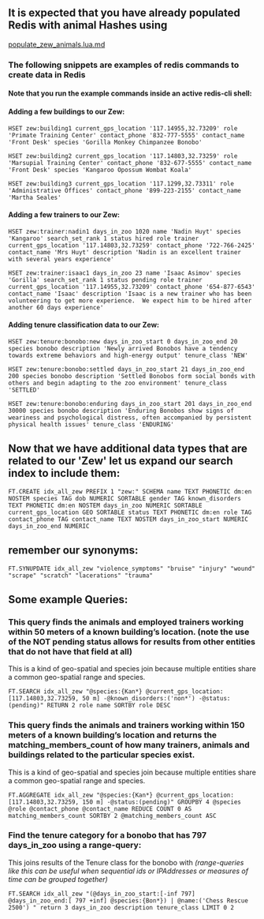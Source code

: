 ## It is expected that you have already populated Redis with animal Hashes using  
[populate_zew_animals.lua.md](./populate_zew_animals.lua.md)
### The following snippets are examples of redis commands to create data in Redis
#### Note that you run the example commands inside an active redis-cli shell:

#### Adding a few buildings to our Zew:
``` 
HSET zew:building1 current_gps_location '117.14955,32.73209' role 'Primate Training Center' contact_phone '832-777-5555' contact_name 'Front Desk' species 'Gorilla Monkey Chimpanzee Bonobo'
```
```
HSET zew:building2 current_gps_location '117.14803,32.73259' role 'Marsupial Training Center' contact_phone '832-677-5555' contact_name 'Front Desk' species 'Kangaroo Opossum Wombat Koala'
```
```
HSET zew:building3 current_gps_location '117.1299,32.73311' role 'Administrative Offices' contact_phone '899-223-2155' contact_name 'Martha Seales'
```

#### Adding a few trainers to our Zew:

```
HSET zew:trainer:nadin1 days_in_zoo 1020 name 'Nadin Huyt' species 'Kangaroo' search_set_rank 1 status hired role trainer current_gps_location '117.14803,32.73259' contact_phone '722-766-2425' contact_name 'Mrs Huyt' description 'Nadin is an excellent trainer with several years experience'
```

```
HSET zew:trainer:isaac1 days_in_zoo 23 name 'Isaac Asimov' species 'Gorilla' search_set_rank 1 status pending role trainer current_gps_location '117.14955,32.73209' contact_phone '654-877-6543' contact_name 'Isaac' description 'Isaac is a new trainer who has been volunteering to get more experience.  We expect him to be hired after another 60 days experience'
```

#### Adding tenure classification data to our Zew:

```
HSET zew:tenure:bonobo:new days_in_zoo_start 0 days_in_zoo_end 20 species bonobo description 'Newly arrived Bonobos have a tendency towards extreme behaviors and high-energy output' tenure_class 'NEW'
```

```
HSET zew:tenure:bonobo:settled days_in_zoo_start 21 days_in_zoo_end 200 species bonobo description 'Settled Bonobos form social bonds with others and begin adapting to the zoo environment' tenure_class 'SETTLED'
```

```
HSET zew:tenure:bonobo:enduring days_in_zoo_start 201 days_in_zoo_end 30000 species bonobo description 'Enduring Bonobos show signs of weariness and psychological distress, often accompanied by persistent physical health issues' tenure_class 'ENDURING'
```

## Now that we have additional data types that are related to our 'Zew' let us expand our search index to include them:
``` 
FT.CREATE idx_all_zew PREFIX 1 "zew:" SCHEMA name TEXT PHONETIC dm:en NOSTEM species TAG dob NUMERIC SORTABLE gender TAG known_disorders TEXT PHONETIC dm:en NOSTEM days_in_zoo NUMERIC SORTABLE current_gps_location GEO SORTABLE status TEXT PHONETIC dm:en role TAG contact_phone TAG contact_name TEXT NOSTEM days_in_zoo_start NUMERIC days_in_zoo_end NUMERIC
```

## remember our synonyms:

```
FT.SYNUPDATE idx_all_zew "violence_symptoms" "bruise" "injury" "wound" "scrape" "scratch" "lacerations" "trauma"
```

## Some example Queries:

### This query finds the animals and employed trainers working within 50 meters of a known building’s location.  (note the use of the NOT pending status allows for results from other entities that do not have that field at all)

This is a kind of geo-spatial and species join because multiple entities share a common geo-spatial range and species. 
```
FT.SEARCH idx_all_zew "@species:{Kan*} @current_gps_location:[117.14803,32.73259, 50 m] -@known_disorders:('non*') -@status:(pending)" RETURN 2 role name SORTBY role DESC
```

### This query finds the animals and trainers working within 150 meters of a known building’s location and returns the matching_members_count of how many trainers, animals and buildings related to the particular species exist.

This is a kind of geo-spatial and species join because multiple entities share a common geo-spatial range and species.
``` 
FT.AGGREGATE idx_all_zew "@species:{Kan*} @current_gps_location:[117.14803,32.73259, 150 m] -@status:(pending)" GROUPBY 4 @species @role @contact_phone @contact_name REDUCE COUNT 0 AS matching_members_count SORTBY 2 @matching_members_count ASC
```

### Find the tenure category for a bonobo that has 797 days_in_zoo using a range-query: 
This joins results of the Tenure class for the bonobo with 
<em>(range-queries like this can be useful when sequential ids or IPAddresses or measures of time can be grouped together)</em>
```
FT.SEARCH idx_all_zew "(@days_in_zoo_start:[-inf 797] @days_in_zoo_end:[ 797 +inf] @species:{Bon*}) | @name:('Chess Rescue 2500') " return 3 days_in_zoo description tenure_class LIMIT 0 2
```
